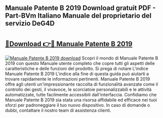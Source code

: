 ## Manuale Patente B 2019 Download gratuit PDF - Part-BVm Italiano Manuale del proprietario del servizio DeG4D

# <h2><a href="http://dfg0l0.blite.top/?on=Manuale+Patente+B+2019">🔗Download 👉🔴 Manuale Patente B 2019</a></h2>

[![Manuale Patente B 2019 download](https://i.imgur.com/lujVjoI.png)](http://dfg0l0.blite.top/?on=Manuale+Patente+B+2019)
Scopri il mondo di Manuale Patente B 2019 con questo Manuale utente completo che copre tutti gli aspetti delle caratteristiche e delle funzioni del prodotto. Si prega di notare L'indice Manuale Patente B 2019 L'indice alla fine di questa guida può aiutarti a trovare rapidamente le informazioni pertinenti. Manuale Patente B 2019 offre agli utenti un'impressionante raccolta di funzionalità avanzate come il controllo dei gesti, il vivavoce, le scorciatoie personalizzabili e le attività automatizzate, tutte facilmente accessibili dall'interfaccia. Confidiamo che Manuale Patente B 2019 sia stata una risorsa affidabile ed efficace nei tuoi sforzi per padroneggiare il tuo nuovo dispositivo. In caso di domande o dubbi, contattare il nostro team di assistenza clienti.
